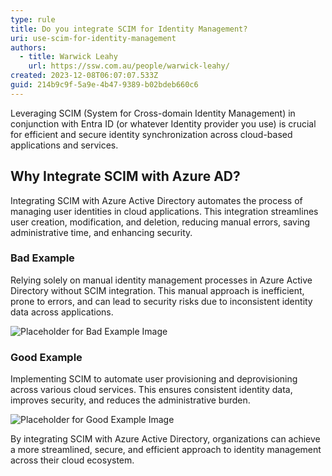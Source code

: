 ```yaml
---
type: rule
title: Do you integrate SCIM for Identity Management?
uri: use-scim-for-identity-management
authors:
  - title: Warwick Leahy
    url: https://ssw.com.au/people/warwick-leahy/
created: 2023-12-08T06:07:07.533Z
guid: 214b9c9f-5a9e-4b47-9389-b02bdeb660c6
---
```

Leveraging SCIM (System for Cross-domain Identity Management) in conjunction with Entra ID (or whatever Identity provider you use) is crucial for efficient and secure identity synchronization across cloud-based applications and services.

<!--endintro-->

## Why Integrate SCIM with Azure AD?

Integrating SCIM with Azure Active Directory automates the process of managing user identities in cloud applications. This integration streamlines user creation, modification, and deletion, reducing manual errors, saving administrative time, and enhancing security.

### Bad Example

Relying solely on manual identity management processes in Azure Active Directory without SCIM integration. This manual approach is inefficient, prone to errors, and can lead to security risks due to inconsistent identity data across applications.

![Placeholder for Bad Example Image](URL_TO_BAD_EXAMPLE_IMAGE)

### Good Example

Implementing SCIM to automate user provisioning and deprovisioning across various cloud services. This ensures consistent identity data, improves security, and reduces the administrative burden.

![Placeholder for Good Example Image](URL_TO_GOOD_EXAMPLE_IMAGE)

By integrating SCIM with Azure Active Directory, organizations can achieve a more streamlined, secure, and efficient approach to identity management across their cloud ecosystem.